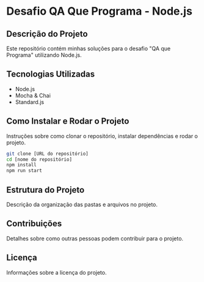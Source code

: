 # Desafio QA Que Programa - Node.js

## Descrição do Projeto
Este repositório contém minhas soluções para o desafio "QA que Programa" utilizando Node.js.

## Tecnologias Utilizadas
- Node.js
- Mocha & Chai
- Standard.js

## Como Instalar e Rodar o Projeto
Instruções sobre como clonar o repositório, instalar dependências e rodar o projeto.

```bash
git clone [URL do repositório]
cd [nome do repositório]
npm install
npm run start 
```

## Estrutura do Projeto
Descrição da organização das pastas e arquivos no projeto.

## Contribuições
Detalhes sobre como outras pessoas podem contribuir para o projeto.

## Licença
Informações sobre a licença do projeto.
